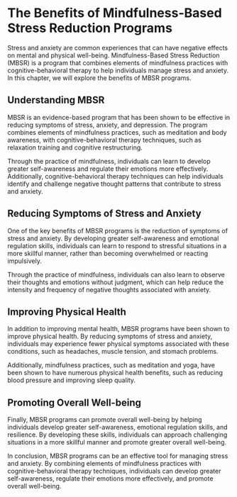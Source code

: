 The Benefits of Mindfulness-Based Stress Reduction Programs
===========================================================================================================================

Stress and anxiety are common experiences that can have negative effects on mental and physical well-being. Mindfulness-Based Stress Reduction (MBSR) is a program that combines elements of mindfulness practices with cognitive-behavioral therapy to help individuals manage stress and anxiety. In this chapter, we will explore the benefits of MBSR programs.

Understanding MBSR
------------------

MBSR is an evidence-based program that has been shown to be effective in reducing symptoms of stress, anxiety, and depression. The program combines elements of mindfulness practices, such as meditation and body awareness, with cognitive-behavioral therapy techniques, such as relaxation training and cognitive restructuring.

Through the practice of mindfulness, individuals can learn to develop greater self-awareness and regulate their emotions more effectively. Additionally, cognitive-behavioral therapy techniques can help individuals identify and challenge negative thought patterns that contribute to stress and anxiety.

Reducing Symptoms of Stress and Anxiety
---------------------------------------

One of the key benefits of MBSR programs is the reduction of symptoms of stress and anxiety. By developing greater self-awareness and emotional regulation skills, individuals can learn to respond to stressful situations in a more skillful manner, rather than becoming overwhelmed or reacting impulsively.

Through the practice of mindfulness, individuals can also learn to observe their thoughts and emotions without judgment, which can help reduce the intensity and frequency of negative thoughts associated with anxiety.

Improving Physical Health
-------------------------

In addition to improving mental health, MBSR programs have been shown to improve physical health. By reducing symptoms of stress and anxiety, individuals may experience fewer physical symptoms associated with these conditions, such as headaches, muscle tension, and stomach problems.

Additionally, mindfulness practices, such as meditation and yoga, have been shown to have numerous physical health benefits, such as reducing blood pressure and improving sleep quality.

Promoting Overall Well-being
----------------------------

Finally, MBSR programs can promote overall well-being by helping individuals develop greater self-awareness, emotional regulation skills, and resilience. By developing these skills, individuals can approach challenging situations in a more skillful manner and promote greater overall well-being.

In conclusion, MBSR programs can be an effective tool for managing stress and anxiety. By combining elements of mindfulness practices with cognitive-behavioral therapy techniques, individuals can develop greater self-awareness, regulate their emotions more effectively, and promote overall well-being.
